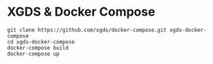 # XGDS & Docker Compose

```
git clone https://github.com/xgds/docker-compose.git xgds-docker-compose
cd xgds-docker-compose
docker-compose build
docker-compose up
```
